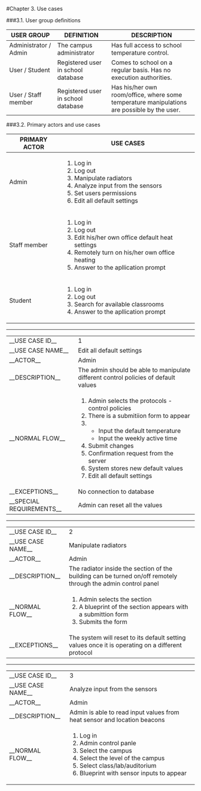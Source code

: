 #Chapter 3. Use cases

###3.1. User group definitions

| USER GROUP      | DEFINITION           | DESCRIPTION  |
| ------------- |-------------| -----|
| Administrator / Admin     | The campus administrator          |   Has full access to school temperature control.|
| User / Student      | Registered user in school database     |   Comes to school on a regular basis. Has no execution authorities. |
| User / Staff member | Registered user in school database     |   Has his/her own room/office, where some temperature manipulations are possible by the user.  |

###3.2. Primary actors and use cases

| PRIMARY ACTOR        | USE CASES           |
| ------------- | ------------- |
| Admin      | <ol><li>Log in</li><li>Log out</li><li>Manipulate radiators</li><li>Analyze input from the sensors</li><li>Set users permissions</li><li>Edit all default settings</li></ol>|
| Staff member     | <ol><li>Log in</li><li>Log out</li><li>Edit his/her own office default heat settings</li><li>Remotely turn on his/her own office heating</li><li>Answer to the apllication prompt</li></ol>      |
| Student | <ol><li>Log in</li><li>Log out</li><li>Search for available classrooms</li><li>Answer to the apllication prompt</li></ol>    |

---

 <table>
  <tr>
    <td>__USE CASE ID__</td>
    <td>1</td>
  </tr>
  <tr>
    <td>__USE CASE NAME__</td>
    <td>Edit all default settings</td>
  </tr>
  <tr>
    <td>__ACTOR__</td>
    <td>Admin</td>
  </tr>
  <tr>
    <td>__DESCRIPTION__</td>
    <td>The admin should be able to manipulate different control policies of default values</td>
  </tr>
  <tr>
    <td>__NORMAL FLOW__</td>
    <td>
     <ol>
      <li>Admin selects the protocols - control policies</li>
      <li>There is a submitiion form to appear</li>
      <li><br>
       <ul>
        <li>Input the default temperature</li>
        <li>Input the weekly active time</li>
       </ul>
      </li>
      <li>Submit changes</li>
      <li>Confirmation request from the server</li>
      <li>System stores new default values</li>
      <li>Edit all default settings</li>
     </ol>
    </td>
  </tr>
  <tr>
    <td>__EXCEPTIONS__</td>
    <td>No connection to database</td>
  </tr>
  <tr>
    <td>__SPECIAL REQUIREMENTS__</td>
    <td>Admin can reset all the values</td>
  </tr>
</table> 

---

 <table>
  <tr>
    <td>__USE CASE ID__</td>
    <td>2</td>
  </tr>
  <tr>
    <td>__USE CASE NAME__</td>
    <td>Manipulate radiators</td>
  </tr>
  <tr>
    <td>__ACTOR__</td>
    <td>Admin</td>
  </tr>
  <tr>
    <td>__DESCRIPTION__</td>
    <td>The radiator inside the section of the building can be turned on/off remotely through the admin control panel</td>
  </tr>
  <tr>
    <td>__NORMAL FLOW__</td>
    <td>
     <ol>
      <li>Admin selects the section</li>
      <li>A blueprint of the section appears with a submittion form</li>
      <li>Submits the form</li>
     </ol>
    </td>
  </tr>
  <tr>
    <td>__EXCEPTIONS__</td>
    <td>The system will reset to its default setting values once it is operating on a different protocol</td>
  </tr>
</table>

---

 <table>
  <tr>
    <td>__USE CASE ID__</td>
    <td>3</td>
  </tr>
  <tr>
    <td>__USE CASE NAME__</td>
    <td>Analyze input from the sensors</td>
  </tr>
  <tr>
    <td>__ACTOR__</td>
    <td>Admin</td>
  </tr>
  <tr>
    <td>__DESCRIPTION__</td>
    <td>Admin is able to read input values from heat sensor and location beacons</td>
  </tr>
  <tr>
    <td>__NORMAL FLOW__</td>
    <td>
     <ol>
      <li>Log in</li>
      <li>Admin control panle</li>
      <li>Select the campus</li>
      <li>Select the level of the campus</li>
      <li>Select class/lab/auditorium</li>
      <li>Blueprint with sensor inputs to appear</li>
     </ol>
    </td>
  </tr>
</table>
